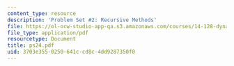 ```yaml
---
content_type: resource
description: 'Problem Set #2: Recursive Methods'
file: https://ol-ocw-studio-app-qa.s3.amazonaws.com/courses/14-128-dynamic-optimization-economic-applications-recursive-methods-spring-2003/3703e3550250641ccd8c4dd9287350f0_ps24.pdf
file_type: application/pdf
resourcetype: Document
title: ps24.pdf
uid: 3703e355-0250-641c-cd8c-4dd9287350f0
---
```

